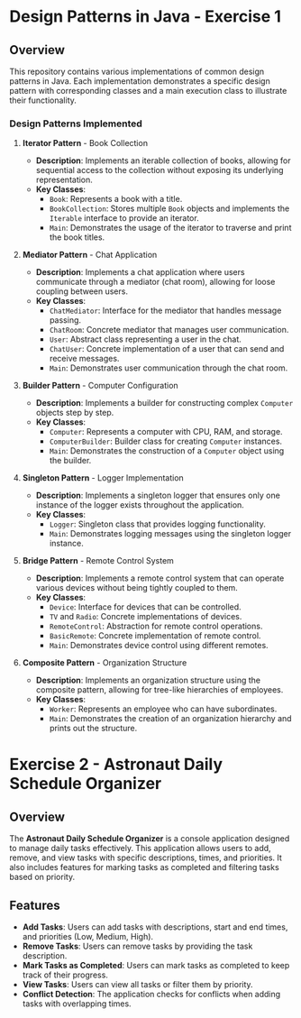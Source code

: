# Design Patterns in Java - Exercise 1

## Overview
This repository contains various implementations of common design patterns in Java. Each implementation demonstrates a specific design pattern with corresponding classes and a main execution class to illustrate their functionality. 

### Design Patterns Implemented

1. **Iterator Pattern** - Book Collection
   - **Description**: Implements an iterable collection of books, allowing for sequential access to the collection without exposing its underlying representation.
   - **Key Classes**:
     - `Book`: Represents a book with a title.
     - `BookCollection`: Stores multiple `Book` objects and implements the `Iterable` interface to provide an iterator.
     - `Main`: Demonstrates the usage of the iterator to traverse and print the book titles.

2. **Mediator Pattern** - Chat Application
   - **Description**: Implements a chat application where users communicate through a mediator (chat room), allowing for loose coupling between users.
   - **Key Classes**:
     - `ChatMediator`: Interface for the mediator that handles message passing.
     - `ChatRoom`: Concrete mediator that manages user communication.
     - `User`: Abstract class representing a user in the chat.
     - `ChatUser`: Concrete implementation of a user that can send and receive messages.
     - `Main`: Demonstrates user communication through the chat room.

3. **Builder Pattern** - Computer Configuration
   - **Description**: Implements a builder for constructing complex `Computer` objects step by step.
   - **Key Classes**:
     - `Computer`: Represents a computer with CPU, RAM, and storage.
     - `ComputerBuilder`: Builder class for creating `Computer` instances.
     - `Main`: Demonstrates the construction of a `Computer` object using the builder.

4. **Singleton Pattern** - Logger Implementation
   - **Description**: Implements a singleton logger that ensures only one instance of the logger exists throughout the application.
   - **Key Classes**:
     - `Logger`: Singleton class that provides logging functionality.
     - `Main`: Demonstrates logging messages using the singleton logger instance.

5. **Bridge Pattern** - Remote Control System
   - **Description**: Implements a remote control system that can operate various devices without being tightly coupled to them.
   - **Key Classes**:
     - `Device`: Interface for devices that can be controlled.
     - `TV` and `Radio`: Concrete implementations of devices.
     - `RemoteControl`: Abstraction for remote control operations.
     - `BasicRemote`: Concrete implementation of remote control.
     - `Main`: Demonstrates device control using different remotes.

6. **Composite Pattern** - Organization Structure
   - **Description**: Implements an organization structure using the composite pattern, allowing for tree-like hierarchies of employees.
   - **Key Classes**:
     - `Worker`: Represents an employee who can have subordinates.
     - `Main`: Demonstrates the creation of an organization hierarchy and prints out the structure.

# Exercise 2 - Astronaut Daily Schedule Organizer

## Overview
The **Astronaut Daily Schedule Organizer** is a console application designed to manage daily tasks effectively. This application allows users to add, remove, and view tasks with specific descriptions, times, and priorities. It also includes features for marking tasks as completed and filtering tasks based on priority.

## Features
- **Add Tasks**: Users can add tasks with descriptions, start and end times, and priorities (Low, Medium, High).
- **Remove Tasks**: Users can remove tasks by providing the task description.
- **Mark Tasks as Completed**: Users can mark tasks as completed to keep track of their progress.
- **View Tasks**: Users can view all tasks or filter them by priority.
- **Conflict Detection**: The application checks for conflicts when adding tasks with overlapping times.

